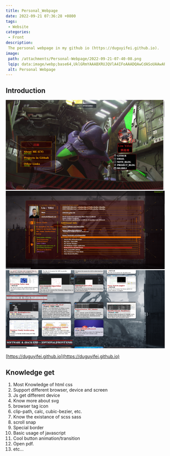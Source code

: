 ```yaml
---
title: Personal_Webpage
date: 2022-09-21 07:36:28 +0800
tags:
 - Website
categories:
 - Front
description: 
 The personal webpage in my github io (https://duguyifei.github.io).
image:
 path: /attachments/Personal-Webpage/2022-09-21-07-40-08.png
 lqip: data:image/webp;base64,UklGRmYAAABXRUJQVlA4IFoAAADQAwCdASoUAAwAPxFysFAsJqSisAgBgCIJYwC7ACFDLhycrza7AAAA/sy82NbIuy1cgszTRC1ehIP8qeeorEhzV2r0cju1BG46xNj7ukopVMUyOdjVJM88AAA=
 alt: Personal Webpage
---
```


## Introduction

![](/attachments/Personal-Webpage/2022-09-21-07-40-08.png)
![](/attachments/Personal-Webpage/image.png)
![](/attachments/Personal-Webpage/image1.png)

[https://duguyifei.github.io](https://duguyifei.github.io)

## Knowledge get
1. Most Knowledge of html css
2. Support different browser, device and screen
3. Js get different device
4. Know more about svg
5. browser tag icon
6. clip-path, calc, cubic-bezier, etc.
7. Know the existance of scss sass
8. scroll snap
9. Special border
10. Basic usage of javascript
11. Cool button animation/transition
12. Open pdf.
13. etc...